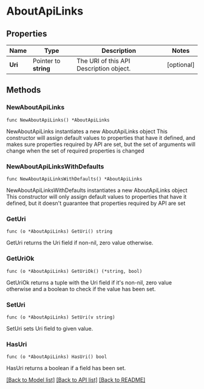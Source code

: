 # AboutApiLinks

## Properties

Name | Type | Description | Notes
------------ | ------------- | ------------- | -------------
**Uri** | Pointer to **string** | The URI of this API Description object. | [optional] 

## Methods

### NewAboutApiLinks

`func NewAboutApiLinks() *AboutApiLinks`

NewAboutApiLinks instantiates a new AboutApiLinks object
This constructor will assign default values to properties that have it defined,
and makes sure properties required by API are set, but the set of arguments
will change when the set of required properties is changed

### NewAboutApiLinksWithDefaults

`func NewAboutApiLinksWithDefaults() *AboutApiLinks`

NewAboutApiLinksWithDefaults instantiates a new AboutApiLinks object
This constructor will only assign default values to properties that have it defined,
but it doesn't guarantee that properties required by API are set

### GetUri

`func (o *AboutApiLinks) GetUri() string`

GetUri returns the Uri field if non-nil, zero value otherwise.

### GetUriOk

`func (o *AboutApiLinks) GetUriOk() (*string, bool)`

GetUriOk returns a tuple with the Uri field if it's non-nil, zero value otherwise
and a boolean to check if the value has been set.

### SetUri

`func (o *AboutApiLinks) SetUri(v string)`

SetUri sets Uri field to given value.

### HasUri

`func (o *AboutApiLinks) HasUri() bool`

HasUri returns a boolean if a field has been set.


[[Back to Model list]](../README.md#documentation-for-models) [[Back to API list]](../README.md#documentation-for-api-endpoints) [[Back to README]](../README.md)



